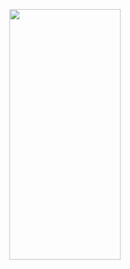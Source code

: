 <div align="left">
  <img width="200" height="450" src="https://user-images.githubusercontent.com/24736668/53560463-677bfc00-3b72-11e9-8b07-ed2f42d9e062.png">
</div>
